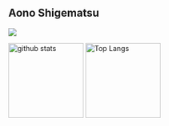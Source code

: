 ## Aono Shigematsu

![](https://github-profile-summary-cards.vercel.app/api/cards/profile-details?username=sino31&theme=2077)

<img alt="github stats" height="150px" src="https://github-readme-stats.vercel.app/api?username=sino31&count_private=true&show_icons=true&show_icons=true&theme=tokyonight" />
<img alt="Top Langs" height="150px" src="https://github-readme-stats.vercel.app/api/top-langs/?username=sino31&layout=compact&count_private=true&show_icons=true&theme=tokyonight" />

<!--
**sino31/sino31** is a ✨ _special_ ✨ repository because its `README.md` (this file) appears on your GitHub profile.

Here are some ideas to get you started:

- 🔭 I’m currently working on ...
- 🌱 I’m currently learning ...
- 👯 I’m looking to collaborate on ...
- 🤔 I’m looking for help with ...
- 💬 Ask me about ...
- 📫 How to reach me: ...
- 😄 Pronouns: ...
- ⚡ Fun fact: ...
-->

